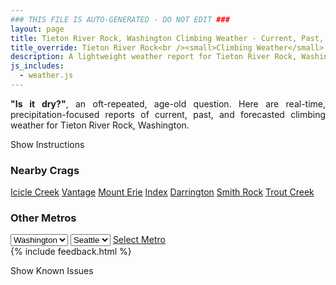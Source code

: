 ```yaml
---
### THIS FILE IS AUTO-GENERATED - DO NOT EDIT ###
layout: page
title: Tieton River Rock, Washington Climbing Weather - Current, Past, and Forecasted Report
title_override: Tieton River Rock<br /><small>Climbing Weather</small>
description: A lightweight weather report for Tieton River Rock, Washington. Optimized for slow internet connections.
js_includes:
  - weather.js
---
```


<section class="measure center lh-copy f5-ns f6 ph2 mv4" style="text-align: justify;">
<strong>"Is it dry?"</strong>, an oft-repeated, age-old question. Here are real-time,
precipitation-focused reports of current, past, and forecasted climbing weather for Tieton River Rock, Washington.
</section>

<p id="settings-toggle" class="mw5 b center tc hover-light-red black-70 pointer">Show Instructions</p>
<section id="settings" class="overflow-hidden" style="display:none;">
    <div class="mv2 ph2 center">
        <div class="fn f6 tc pv2">
            <p class="measure lh-copy center"><strong>Show/hide hourly forecasts</strong> by clicking the desired day.</p>
            <hr class="mw5 p0 mv2 o-60 b0 bt b--light-red light-red bg-light-red">
            <p class="measure lh-copy center"><strong>Current and Past conditions</strong> are measured by the nearest weather station. <strong>Forecast conditions</strong> are calculated and polled separately.</p>
            <hr class="mw5 p0 mv2 o-60 b0 bt b--light-red light-red bg-light-red">
            <p class="measure lh-copy center"><strong>Having issues?</strong> Try <a id="clear-cache" class="no-underline relative fancy-link light-red hover-light-red" href="#">clearing the local cache</a>.</p>
            <hr class="mw5 p0 mv2 o-60 b0 bt b--light-red light-red bg-light-red">
            <p class="measure lh-copy center">Weather data sourced from <a class="no-underline fancy-link relative light-red" target="_blank" href="https://www.weather.gov/documentation/services-web-api">weather.gov</a>.</p>
        </div>
    </div>
</section>
<section id="weather" data-crag="tieton-river-rock-washington" class="mv4-ns mv3 ph2 center"></section>
<section id="nearby" class="tc lh-copy">
  <h3>Nearby Crags</h3>
<a class="nowrap no-underline fancy-link relative light-red mh3" href="/crags/icicle-creek-washington-weather.html">Icicle Creek</a>
<a class="nowrap no-underline fancy-link relative light-red mh3" href="/crags/vantage-washington-weather.html">Vantage</a>
<a class="nowrap no-underline fancy-link relative light-red mh3" href="/crags/mount-erie-washington-weather.html">Mount Erie</a>
<a class="nowrap no-underline fancy-link relative light-red mh3" href="/crags/index-washington-weather.html">Index</a>
<a class="nowrap no-underline fancy-link relative light-red mh3" href="/crags/darrington-washington-weather.html">Darrington</a>
<a class="nowrap no-underline fancy-link relative light-red mh3" href="/crags/smith-rock-oregon-weather.html">Smith Rock</a>
<a class="nowrap no-underline fancy-link relative light-red mh3" href="/crags/trout-creek-oregon-weather.html">Trout Creek</a>
</section>
<section id="nearby" class="tc lh-copy">
  <h3>Other Metros</h3>
  <select class="ma1 bg-near-white pa2" id="stateSel">
    <option value="Texas">Texas</option>
    <option value="Washington" selected>Washington</option>
    <option value="Colorado">Colorado</option>
    <option value="Tennessee">Tennessee</option>
    <option value="Utah">Utah</option>
    <option value="California">California</option>
  </select>
  <select class="ma1 bg-near-white pa2" id="citySel">
    <option value="Seattle" selected>Seattle</option>
  </select>
  <a id="selectMetro" class="f6 link dim ph3 pv2 ma1 dib white bg-light-red" href="/crags/seattle-washington-weather.html">Select Metro</a>
  <script>
    var states = [];
    states["Texas"] = "Austin"
    states["Washington"] = "Seattle"
    states["Colorado"] = "Denver"
    states["Tennessee"] = "Nashville"
    states["Utah"] = "Salt Lake City"
    states["California"] = "San Francisco|Los Angeles"
  </script>
</section>
{% include feedback.html %}
<p id="issues-toggle" class="mw5 b center tc hover-light-red black-70 pointer">Show Known Issues</p>
<section id="issues" class="overflow-hidden tc f6">
</section>

<script>
  var weekly_PDT_70_159 = {"updated":"2021-04-09T05:07:52+00:00","units":"us","forecastGenerator":"BaselineForecastGenerator","generatedAt":"2021-04-09T08:42:49+00:00","updateTime":"2021-04-09T05:07:52+00:00","validTimes":"2021-04-08T23:00:00+00:00/P7DT14H","elevation":{"value":1036.0152,"unitCode":"unit:m"},"periods":[{"number":1,"name":"Overnight","startTime":"2021-04-09T01:00:00-07:00","endTime":"2021-04-09T06:00:00-07:00","isDaytime":false,"temperature":24,"temperatureUnit":"F","temperatureTrend":null,"windSpeed":"9 mph","windDirection":"W","icon":"https://api.weather.gov/icons/land/night/few?size=medium","shortForecast":"Mostly Clear","detailedForecast":"Mostly clear, with a low around 24. West wind around 9 mph."},{"number":2,"name":"Friday","startTime":"2021-04-09T06:00:00-07:00","endTime":"2021-04-09T18:00:00-07:00","isDaytime":true,"temperature":49,"temperatureUnit":"F","temperatureTrend":"falling","windSpeed":"6 to 15 mph","windDirection":"W","icon":"https://api.weather.gov/icons/land/day/sct?size=medium","shortForecast":"Mostly Sunny","detailedForecast":"Mostly sunny. High near 49, with temperatures falling to around 46 in the afternoon. West wind 6 to 15 mph, with gusts as high as 28 mph."},{"number":3,"name":"Friday Night","startTime":"2021-04-09T18:00:00-07:00","endTime":"2021-04-10T06:00:00-07:00","isDaytime":false,"temperature":29,"temperatureUnit":"F","temperatureTrend":null,"windSpeed":"14 to 17 mph","windDirection":"W","icon":"https://api.weather.gov/icons/land/night/snow,30?size=medium","shortForecast":"Chance Light Snow","detailedForecast":"A chance of snow between 11pm and 5am. Partly cloudy, with a low around 29. West wind 14 to 17 mph, with gusts as high as 31 mph. Chance of precipitation is 30%. Little or no snow accumulation expected."},{"number":4,"name":"Saturday","startTime":"2021-04-10T06:00:00-07:00","endTime":"2021-04-10T18:00:00-07:00","isDaytime":true,"temperature":38,"temperatureUnit":"F","temperatureTrend":null,"windSpeed":"17 mph","windDirection":"W","icon":"https://api.weather.gov/icons/land/day/sct?size=medium","shortForecast":"Mostly Sunny","detailedForecast":"Mostly sunny, with a high near 38. West wind around 17 mph, with gusts as high as 31 mph."},{"number":5,"name":"Saturday Night","startTime":"2021-04-10T18:00:00-07:00","endTime":"2021-04-11T06:00:00-07:00","isDaytime":false,"temperature":25,"temperatureUnit":"F","temperatureTrend":null,"windSpeed":"10 to 16 mph","windDirection":"NW","icon":"https://api.weather.gov/icons/land/night/few?size=medium","shortForecast":"Mostly Clear","detailedForecast":"Mostly clear, with a low around 25. Northwest wind 10 to 16 mph, with gusts as high as 28 mph."},{"number":6,"name":"Sunday","startTime":"2021-04-11T06:00:00-07:00","endTime":"2021-04-11T18:00:00-07:00","isDaytime":true,"temperature":44,"temperatureUnit":"F","temperatureTrend":null,"windSpeed":"7 to 10 mph","windDirection":"N","icon":"https://api.weather.gov/icons/land/day/skc?size=medium","shortForecast":"Sunny","detailedForecast":"Sunny, with a high near 44."},{"number":7,"name":"Sunday Night","startTime":"2021-04-11T18:00:00-07:00","endTime":"2021-04-12T06:00:00-07:00","isDaytime":false,"temperature":28,"temperatureUnit":"F","temperatureTrend":null,"windSpeed":"8 mph","windDirection":"N","icon":"https://api.weather.gov/icons/land/night/skc?size=medium","shortForecast":"Clear","detailedForecast":"Clear, with a low around 28."},{"number":8,"name":"Monday","startTime":"2021-04-12T06:00:00-07:00","endTime":"2021-04-12T18:00:00-07:00","isDaytime":true,"temperature":49,"temperatureUnit":"F","temperatureTrend":null,"windSpeed":"6 to 12 mph","windDirection":"N","icon":"https://api.weather.gov/icons/land/day/skc?size=medium","shortForecast":"Sunny","detailedForecast":"Sunny, with a high near 49."},{"number":9,"name":"Monday Night","startTime":"2021-04-12T18:00:00-07:00","endTime":"2021-04-13T06:00:00-07:00","isDaytime":false,"temperature":32,"temperatureUnit":"F","temperatureTrend":null,"windSpeed":"8 to 12 mph","windDirection":"NE","icon":"https://api.weather.gov/icons/land/night/skc?size=medium","shortForecast":"Clear","detailedForecast":"Clear, with a low around 32."},{"number":10,"name":"Tuesday","startTime":"2021-04-13T06:00:00-07:00","endTime":"2021-04-13T18:00:00-07:00","isDaytime":true,"temperature":53,"temperatureUnit":"F","temperatureTrend":null,"windSpeed":"7 to 12 mph","windDirection":"NE","icon":"https://api.weather.gov/icons/land/day/skc?size=medium","shortForecast":"Sunny","detailedForecast":"Sunny, with a high near 53."},{"number":11,"name":"Tuesday Night","startTime":"2021-04-13T18:00:00-07:00","endTime":"2021-04-14T06:00:00-07:00","isDaytime":false,"temperature":34,"temperatureUnit":"F","temperatureTrend":null,"windSpeed":"7 to 12 mph","windDirection":"N","icon":"https://api.weather.gov/icons/land/night/skc?size=medium","shortForecast":"Clear","detailedForecast":"Clear, with a low around 34."},{"number":12,"name":"Wednesday","startTime":"2021-04-14T06:00:00-07:00","endTime":"2021-04-14T18:00:00-07:00","isDaytime":true,"temperature":56,"temperatureUnit":"F","temperatureTrend":null,"windSpeed":"7 to 13 mph","windDirection":"N","icon":"https://api.weather.gov/icons/land/day/few?size=medium","shortForecast":"Sunny","detailedForecast":"Sunny, with a high near 56."},{"number":13,"name":"Wednesday Night","startTime":"2021-04-14T18:00:00-07:00","endTime":"2021-04-15T06:00:00-07:00","isDaytime":false,"temperature":37,"temperatureUnit":"F","temperatureTrend":null,"windSpeed":"8 to 13 mph","windDirection":"N","icon":"https://api.weather.gov/icons/land/night/few?size=medium","shortForecast":"Mostly Clear","detailedForecast":"Mostly clear, with a low around 37."},{"number":14,"name":"Thursday","startTime":"2021-04-15T06:00:00-07:00","endTime":"2021-04-15T18:00:00-07:00","isDaytime":true,"temperature":56,"temperatureUnit":"F","temperatureTrend":null,"windSpeed":"7 to 13 mph","windDirection":"N","icon":"https://api.weather.gov/icons/land/day/few?size=medium","shortForecast":"Sunny","detailedForecast":"Sunny, with a high near 56."}]}
  var hourly_PDT_70_159 = {"@context":["https://geojson.org/geojson-ld/geojson-context.jsonld",{"@version":"1.1","wx":"https://api.weather.gov/ontology#","geo":"http://www.opengis.net/ont/geosparql#","unit":"http://codes.wmo.int/common/unit/","@vocab":"https://api.weather.gov/ontology#"}],"type":"Feature","geometry":{"type":"Polygon","coordinates":[[[-120.9671881,46.703641],[-120.961331,46.682921],[-120.9311391,46.686934],[-120.9369897,46.7076543],[-120.9671881,46.703641]]]},"properties":{"updated":"2021-04-09T05:07:52+00:00","units":"us","forecastGenerator":"HourlyForecastGenerator","generatedAt":"2021-04-09T08:42:51+00:00","updateTime":"2021-04-09T05:07:52+00:00","validTimes":"2021-04-08T23:00:00+00:00/P7DT14H","elevation":{"value":1036.0152,"unitCode":"unit:m"},"periods":[{"number":1,"name":"","startTime":"2021-04-09T01:00:00-07:00","endTime":"2021-04-09T02:00:00-07:00","isDaytime":false,"temperature":26,"temperatureUnit":"F","temperatureTrend":null,"windSpeed":"9 mph","windDirection":"W","icon":"https://api.weather.gov/icons/land/night/few?size=small","shortForecast":"Mostly Clear","detailedForecast":""},{"number":2,"name":"","startTime":"2021-04-09T02:00:00-07:00","endTime":"2021-04-09T03:00:00-07:00","isDaytime":false,"temperature":25,"temperatureUnit":"F","temperatureTrend":null,"windSpeed":"7 mph","windDirection":"W","icon":"https://api.weather.gov/icons/land/night/few?size=small","shortForecast":"Mostly Clear","detailedForecast":""},{"number":3,"name":"","startTime":"2021-04-09T03:00:00-07:00","endTime":"2021-04-09T04:00:00-07:00","isDaytime":false,"temperature":25,"temperatureUnit":"F","temperatureTrend":null,"windSpeed":"7 mph","windDirection":"W","icon":"https://api.weather.gov/icons/land/night/few?size=small","shortForecast":"Mostly Clear","detailedForecast":""},{"number":4,"name":"","startTime":"2021-04-09T04:00:00-07:00","endTime":"2021-04-09T05:00:00-07:00","isDaytime":false,"temperature":24,"temperatureUnit":"F","temperatureTrend":null,"windSpeed":"7 mph","windDirection":"W","icon":"https://api.weather.gov/icons/land/night/few?size=small","shortForecast":"Mostly Clear","detailedForecast":""},{"number":5,"name":"","startTime":"2021-04-09T05:00:00-07:00","endTime":"2021-04-09T06:00:00-07:00","isDaytime":false,"temperature":24,"temperatureUnit":"F","temperatureTrend":null,"windSpeed":"7 mph","windDirection":"W","icon":"https://api.weather.gov/icons/land/night/few?size=small","shortForecast":"Mostly Clear","detailedForecast":""},{"number":6,"name":"","startTime":"2021-04-09T06:00:00-07:00","endTime":"2021-04-09T07:00:00-07:00","isDaytime":true,"temperature":25,"temperatureUnit":"F","temperatureTrend":null,"windSpeed":"7 mph","windDirection":"W","icon":"https://api.weather.gov/icons/land/day/few?size=small","shortForecast":"Sunny","detailedForecast":""},{"number":7,"name":"","startTime":"2021-04-09T07:00:00-07:00","endTime":"2021-04-09T08:00:00-07:00","isDaytime":true,"temperature":26,"temperatureUnit":"F","temperatureTrend":null,"windSpeed":"7 mph","windDirection":"W","icon":"https://api.weather.gov/icons/land/day/few?size=small","shortForecast":"Sunny","detailedForecast":""},{"number":8,"name":"","startTime":"2021-04-09T08:00:00-07:00","endTime":"2021-04-09T09:00:00-07:00","isDaytime":true,"temperature":29,"temperatureUnit":"F","temperatureTrend":null,"windSpeed":"6 mph","windDirection":"SW","icon":"https://api.weather.gov/icons/land/day/few?size=small","shortForecast":"Sunny","detailedForecast":""},{"number":9,"name":"","startTime":"2021-04-09T09:00:00-07:00","endTime":"2021-04-09T10:00:00-07:00","isDaytime":true,"temperature":33,"temperatureUnit":"F","temperatureTrend":null,"windSpeed":"6 mph","windDirection":"SW","icon":"https://api.weather.gov/icons/land/day/few?size=small","shortForecast":"Sunny","detailedForecast":""},{"number":10,"name":"","startTime":"2021-04-09T10:00:00-07:00","endTime":"2021-04-09T11:00:00-07:00","isDaytime":true,"temperature":38,"temperatureUnit":"F","temperatureTrend":null,"windSpeed":"6 mph","windDirection":"SW","icon":"https://api.weather.gov/icons/land/day/few?size=small","shortForecast":"Sunny","detailedForecast":""},{"number":11,"name":"","startTime":"2021-04-09T11:00:00-07:00","endTime":"2021-04-09T12:00:00-07:00","isDaytime":true,"temperature":43,"temperatureUnit":"F","temperatureTrend":null,"windSpeed":"8 mph","windDirection":"W","icon":"https://api.weather.gov/icons/land/day/sct?size=small","shortForecast":"Mostly Sunny","detailedForecast":""},{"number":12,"name":"","startTime":"2021-04-09T12:00:00-07:00","endTime":"2021-04-09T13:00:00-07:00","isDaytime":true,"temperature":46,"temperatureUnit":"F","temperatureTrend":null,"windSpeed":"8 mph","windDirection":"W","icon":"https://api.weather.gov/icons/land/day/sct?size=small","shortForecast":"Mostly Sunny","detailedForecast":""},{"number":13,"name":"","startTime":"2021-04-09T13:00:00-07:00","endTime":"2021-04-09T14:00:00-07:00","isDaytime":true,"temperature":48,"temperatureUnit":"F","temperatureTrend":null,"windSpeed":"8 mph","windDirection":"W","icon":"https://api.weather.gov/icons/land/day/sct?size=small","shortForecast":"Mostly Sunny","detailedForecast":""},{"number":14,"name":"","startTime":"2021-04-09T14:00:00-07:00","endTime":"2021-04-09T15:00:00-07:00","isDaytime":true,"temperature":49,"temperatureUnit":"F","temperatureTrend":null,"windSpeed":"12 mph","windDirection":"W","icon":"https://api.weather.gov/icons/land/day/sct?size=small","shortForecast":"Mostly Sunny","detailedForecast":""},{"number":15,"name":"","startTime":"2021-04-09T15:00:00-07:00","endTime":"2021-04-09T16:00:00-07:00","isDaytime":true,"temperature":49,"temperatureUnit":"F","temperatureTrend":null,"windSpeed":"12 mph","windDirection":"W","icon":"https://api.weather.gov/icons/land/day/sct?size=small","shortForecast":"Mostly Sunny","detailedForecast":""},{"number":16,"name":"","startTime":"2021-04-09T16:00:00-07:00","endTime":"2021-04-09T17:00:00-07:00","isDaytime":true,"temperature":48,"temperatureUnit":"F","temperatureTrend":null,"windSpeed":"12 mph","windDirection":"W","icon":"https://api.weather.gov/icons/land/day/sct?size=small","shortForecast":"Mostly Sunny","detailedForecast":""},{"number":17,"name":"","startTime":"2021-04-09T17:00:00-07:00","endTime":"2021-04-09T18:00:00-07:00","isDaytime":true,"temperature":46,"temperatureUnit":"F","temperatureTrend":null,"windSpeed":"15 mph","windDirection":"W","icon":"https://api.weather.gov/icons/land/day/sct?size=small","shortForecast":"Mostly Sunny","detailedForecast":""},{"number":18,"name":"","startTime":"2021-04-09T18:00:00-07:00","endTime":"2021-04-09T19:00:00-07:00","isDaytime":false,"temperature":43,"temperatureUnit":"F","temperatureTrend":null,"windSpeed":"15 mph","windDirection":"W","icon":"https://api.weather.gov/icons/land/night/sct?size=small","shortForecast":"Partly Cloudy","detailedForecast":""},{"number":19,"name":"","startTime":"2021-04-09T19:00:00-07:00","endTime":"2021-04-09T20:00:00-07:00","isDaytime":false,"temperature":39,"temperatureUnit":"F","temperatureTrend":null,"windSpeed":"15 mph","windDirection":"W","icon":"https://api.weather.gov/icons/land/night/sct?size=small","shortForecast":"Partly Cloudy","detailedForecast":""},{"number":20,"name":"","startTime":"2021-04-09T20:00:00-07:00","endTime":"2021-04-09T21:00:00-07:00","isDaytime":false,"temperature":36,"temperatureUnit":"F","temperatureTrend":null,"windSpeed":"15 mph","windDirection":"W","icon":"https://api.weather.gov/icons/land/night/sct?size=small","shortForecast":"Partly Cloudy","detailedForecast":""},{"number":21,"name":"","startTime":"2021-04-09T21:00:00-07:00","endTime":"2021-04-09T22:00:00-07:00","isDaytime":false,"temperature":35,"temperatureUnit":"F","temperatureTrend":null,"windSpeed":"15 mph","windDirection":"W","icon":"https://api.weather.gov/icons/land/night/sct?size=small","shortForecast":"Partly Cloudy","detailedForecast":""},{"number":22,"name":"","startTime":"2021-04-09T22:00:00-07:00","endTime":"2021-04-09T23:00:00-07:00","isDaytime":false,"temperature":34,"temperatureUnit":"F","temperatureTrend":null,"windSpeed":"15 mph","windDirection":"W","icon":"https://api.weather.gov/icons/land/night/sct?size=small","shortForecast":"Partly Cloudy","detailedForecast":""},{"number":23,"name":"","startTime":"2021-04-09T23:00:00-07:00","endTime":"2021-04-10T00:00:00-07:00","isDaytime":false,"temperature":34,"temperatureUnit":"F","temperatureTrend":null,"windSpeed":"14 mph","windDirection":"W","icon":"https://api.weather.gov/icons/land/night/snow?size=small","shortForecast":"Chance Light Snow","detailedForecast":""},{"number":24,"name":"","startTime":"2021-04-10T00:00:00-07:00","endTime":"2021-04-10T01:00:00-07:00","isDaytime":false,"temperature":34,"temperatureUnit":"F","temperatureTrend":null,"windSpeed":"14 mph","windDirection":"W","icon":"https://api.weather.gov/icons/land/night/snow?size=small","shortForecast":"Chance Light Snow","detailedForecast":""},{"number":25,"name":"","startTime":"2021-04-10T01:00:00-07:00","endTime":"2021-04-10T02:00:00-07:00","isDaytime":false,"temperature":34,"temperatureUnit":"F","temperatureTrend":null,"windSpeed":"14 mph","windDirection":"W","icon":"https://api.weather.gov/icons/land/night/snow?size=small","shortForecast":"Chance Light Snow","detailedForecast":""},{"number":26,"name":"","startTime":"2021-04-10T02:00:00-07:00","endTime":"2021-04-10T03:00:00-07:00","isDaytime":false,"temperature":33,"temperatureUnit":"F","temperatureTrend":null,"windSpeed":"15 mph","windDirection":"W","icon":"https://api.weather.gov/icons/land/night/snow?size=small","shortForecast":"Chance Light Snow","detailedForecast":""},{"number":27,"name":"","startTime":"2021-04-10T03:00:00-07:00","endTime":"2021-04-10T04:00:00-07:00","isDaytime":false,"temperature":32,"temperatureUnit":"F","temperatureTrend":null,"windSpeed":"15 mph","windDirection":"W","icon":"https://api.weather.gov/icons/land/night/snow?size=small","shortForecast":"Chance Light Snow","detailedForecast":""},{"number":28,"name":"","startTime":"2021-04-10T04:00:00-07:00","endTime":"2021-04-10T05:00:00-07:00","isDaytime":false,"temperature":31,"temperatureUnit":"F","temperatureTrend":null,"windSpeed":"15 mph","windDirection":"W","icon":"https://api.weather.gov/icons/land/night/snow?size=small","shortForecast":"Chance Light Snow","detailedForecast":""},{"number":29,"name":"","startTime":"2021-04-10T05:00:00-07:00","endTime":"2021-04-10T06:00:00-07:00","isDaytime":false,"temperature":30,"temperatureUnit":"F","temperatureTrend":null,"windSpeed":"17 mph","windDirection":"W","icon":"https://api.weather.gov/icons/land/night/sct?size=small","shortForecast":"Partly Cloudy","detailedForecast":""},{"number":30,"name":"","startTime":"2021-04-10T06:00:00-07:00","endTime":"2021-04-10T07:00:00-07:00","isDaytime":true,"temperature":29,"temperatureUnit":"F","temperatureTrend":null,"windSpeed":"17 mph","windDirection":"W","icon":"https://api.weather.gov/icons/land/day/sct?size=small","shortForecast":"Mostly Sunny","detailedForecast":""},{"number":31,"name":"","startTime":"2021-04-10T07:00:00-07:00","endTime":"2021-04-10T08:00:00-07:00","isDaytime":true,"temperature":29,"temperatureUnit":"F","temperatureTrend":null,"windSpeed":"17 mph","windDirection":"W","icon":"https://api.weather.gov/icons/land/day/sct?size=small","shortForecast":"Mostly Sunny","detailedForecast":""},{"number":32,"name":"","startTime":"2021-04-10T08:00:00-07:00","endTime":"2021-04-10T09:00:00-07:00","isDaytime":true,"temperature":30,"temperatureUnit":"F","temperatureTrend":null,"windSpeed":"16 mph","windDirection":"W","icon":"https://api.weather.gov/icons/land/day/sct?size=small","shortForecast":"Mostly Sunny","detailedForecast":""},{"number":33,"name":"","startTime":"2021-04-10T09:00:00-07:00","endTime":"2021-04-10T10:00:00-07:00","isDaytime":true,"temperature":31,"temperatureUnit":"F","temperatureTrend":null,"windSpeed":"16 mph","windDirection":"W","icon":"https://api.weather.gov/icons/land/day/sct?size=small","shortForecast":"Mostly Sunny","detailedForecast":""},{"number":34,"name":"","startTime":"2021-04-10T10:00:00-07:00","endTime":"2021-04-10T11:00:00-07:00","isDaytime":true,"temperature":34,"temperatureUnit":"F","temperatureTrend":null,"windSpeed":"16 mph","windDirection":"W","icon":"https://api.weather.gov/icons/land/day/sct?size=small","shortForecast":"Mostly Sunny","detailedForecast":""},{"number":35,"name":"","startTime":"2021-04-10T11:00:00-07:00","endTime":"2021-04-10T12:00:00-07:00","isDaytime":true,"temperature":36,"temperatureUnit":"F","temperatureTrend":null,"windSpeed":"17 mph","windDirection":"W","icon":"https://api.weather.gov/icons/land/day/sct?size=small","shortForecast":"Mostly Sunny","detailedForecast":""},{"number":36,"name":"","startTime":"2021-04-10T12:00:00-07:00","endTime":"2021-04-10T13:00:00-07:00","isDaytime":true,"temperature":37,"temperatureUnit":"F","temperatureTrend":null,"windSpeed":"17 mph","windDirection":"W","icon":"https://api.weather.gov/icons/land/day/sct?size=small","shortForecast":"Mostly Sunny","detailedForecast":""},{"number":37,"name":"","startTime":"2021-04-10T13:00:00-07:00","endTime":"2021-04-10T14:00:00-07:00","isDaytime":true,"temperature":37,"temperatureUnit":"F","temperatureTrend":null,"windSpeed":"17 mph","windDirection":"W","icon":"https://api.weather.gov/icons/land/day/sct?size=small","shortForecast":"Mostly Sunny","detailedForecast":""},{"number":38,"name":"","startTime":"2021-04-10T14:00:00-07:00","endTime":"2021-04-10T15:00:00-07:00","isDaytime":true,"temperature":38,"temperatureUnit":"F","temperatureTrend":null,"windSpeed":"17 mph","windDirection":"W","icon":"https://api.weather.gov/icons/land/day/sct?size=small","shortForecast":"Mostly Sunny","detailedForecast":""},{"number":39,"name":"","startTime":"2021-04-10T15:00:00-07:00","endTime":"2021-04-10T16:00:00-07:00","isDaytime":true,"temperature":38,"temperatureUnit":"F","temperatureTrend":null,"windSpeed":"17 mph","windDirection":"W","icon":"https://api.weather.gov/icons/land/day/sct?size=small","shortForecast":"Mostly Sunny","detailedForecast":""},{"number":40,"name":"","startTime":"2021-04-10T16:00:00-07:00","endTime":"2021-04-10T17:00:00-07:00","isDaytime":true,"temperature":38,"temperatureUnit":"F","temperatureTrend":null,"windSpeed":"17 mph","windDirection":"W","icon":"https://api.weather.gov/icons/land/day/sct?size=small","shortForecast":"Mostly Sunny","detailedForecast":""},{"number":41,"name":"","startTime":"2021-04-10T17:00:00-07:00","endTime":"2021-04-10T18:00:00-07:00","isDaytime":true,"temperature":37,"temperatureUnit":"F","temperatureTrend":null,"windSpeed":"16 mph","windDirection":"NW","icon":"https://api.weather.gov/icons/land/day/sct?size=small","shortForecast":"Mostly Sunny","detailedForecast":""},{"number":42,"name":"","startTime":"2021-04-10T18:00:00-07:00","endTime":"2021-04-10T19:00:00-07:00","isDaytime":false,"temperature":35,"temperatureUnit":"F","temperatureTrend":null,"windSpeed":"16 mph","windDirection":"NW","icon":"https://api.weather.gov/icons/land/night/sct?size=small","shortForecast":"Partly Cloudy","detailedForecast":""},{"number":43,"name":"","startTime":"2021-04-10T19:00:00-07:00","endTime":"2021-04-10T20:00:00-07:00","isDaytime":false,"temperature":32,"temperatureUnit":"F","temperatureTrend":null,"windSpeed":"16 mph","windDirection":"NW","icon":"https://api.weather.gov/icons/land/night/sct?size=small","shortForecast":"Partly Cloudy","detailedForecast":""},{"number":44,"name":"","startTime":"2021-04-10T20:00:00-07:00","endTime":"2021-04-10T21:00:00-07:00","isDaytime":false,"temperature":30,"temperatureUnit":"F","temperatureTrend":null,"windSpeed":"13 mph","windDirection":"NW","icon":"https://api.weather.gov/icons/land/night/sct?size=small","shortForecast":"Partly Cloudy","detailedForecast":""},{"number":45,"name":"","startTime":"2021-04-10T21:00:00-07:00","endTime":"2021-04-10T22:00:00-07:00","isDaytime":false,"temperature":29,"temperatureUnit":"F","temperatureTrend":null,"windSpeed":"13 mph","windDirection":"NW","icon":"https://api.weather.gov/icons/land/night/sct?size=small","shortForecast":"Partly Cloudy","detailedForecast":""},{"number":46,"name":"","startTime":"2021-04-10T22:00:00-07:00","endTime":"2021-04-10T23:00:00-07:00","isDaytime":false,"temperature":29,"temperatureUnit":"F","temperatureTrend":null,"windSpeed":"13 mph","windDirection":"NW","icon":"https://api.weather.gov/icons/land/night/sct?size=small","shortForecast":"Partly Cloudy","detailedForecast":""},{"number":47,"name":"","startTime":"2021-04-10T23:00:00-07:00","endTime":"2021-04-11T00:00:00-07:00","isDaytime":false,"temperature":28,"temperatureUnit":"F","temperatureTrend":null,"windSpeed":"12 mph","windDirection":"W","icon":"https://api.weather.gov/icons/land/night/few?size=small","shortForecast":"Mostly Clear","detailedForecast":""},{"number":48,"name":"","startTime":"2021-04-11T00:00:00-07:00","endTime":"2021-04-11T01:00:00-07:00","isDaytime":false,"temperature":28,"temperatureUnit":"F","temperatureTrend":null,"windSpeed":"12 mph","windDirection":"W","icon":"https://api.weather.gov/icons/land/night/few?size=small","shortForecast":"Mostly Clear","detailedForecast":""},{"number":49,"name":"","startTime":"2021-04-11T01:00:00-07:00","endTime":"2021-04-11T02:00:00-07:00","isDaytime":false,"temperature":27,"temperatureUnit":"F","temperatureTrend":null,"windSpeed":"12 mph","windDirection":"W","icon":"https://api.weather.gov/icons/land/night/few?size=small","shortForecast":"Mostly Clear","detailedForecast":""},{"number":50,"name":"","startTime":"2021-04-11T02:00:00-07:00","endTime":"2021-04-11T03:00:00-07:00","isDaytime":false,"temperature":26,"temperatureUnit":"F","temperatureTrend":null,"windSpeed":"10 mph","windDirection":"W","icon":"https://api.weather.gov/icons/land/night/few?size=small","shortForecast":"Mostly Clear","detailedForecast":""},{"number":51,"name":"","startTime":"2021-04-11T03:00:00-07:00","endTime":"2021-04-11T04:00:00-07:00","isDaytime":false,"temperature":25,"temperatureUnit":"F","temperatureTrend":null,"windSpeed":"10 mph","windDirection":"W","icon":"https://api.weather.gov/icons/land/night/few?size=small","shortForecast":"Mostly Clear","detailedForecast":""},{"number":52,"name":"","startTime":"2021-04-11T04:00:00-07:00","endTime":"2021-04-11T05:00:00-07:00","isDaytime":false,"temperature":25,"temperatureUnit":"F","temperatureTrend":null,"windSpeed":"10 mph","windDirection":"W","icon":"https://api.weather.gov/icons/land/night/few?size=small","shortForecast":"Mostly Clear","detailedForecast":""},{"number":53,"name":"","startTime":"2021-04-11T05:00:00-07:00","endTime":"2021-04-11T06:00:00-07:00","isDaytime":false,"temperature":25,"temperatureUnit":"F","temperatureTrend":null,"windSpeed":"10 mph","windDirection":"W","icon":"https://api.weather.gov/icons/land/night/skc?size=small","shortForecast":"Clear","detailedForecast":""},{"number":54,"name":"","startTime":"2021-04-11T06:00:00-07:00","endTime":"2021-04-11T07:00:00-07:00","isDaytime":true,"temperature":26,"temperatureUnit":"F","temperatureTrend":null,"windSpeed":"10 mph","windDirection":"W","icon":"https://api.weather.gov/icons/land/day/skc?size=small","shortForecast":"Sunny","detailedForecast":""},{"number":55,"name":"","startTime":"2021-04-11T07:00:00-07:00","endTime":"2021-04-11T08:00:00-07:00","isDaytime":true,"temperature":28,"temperatureUnit":"F","temperatureTrend":null,"windSpeed":"10 mph","windDirection":"W","icon":"https://api.weather.gov/icons/land/day/skc?size=small","shortForecast":"Sunny","detailedForecast":""},{"number":56,"name":"","startTime":"2021-04-11T08:00:00-07:00","endTime":"2021-04-11T09:00:00-07:00","isDaytime":true,"temperature":30,"temperatureUnit":"F","temperatureTrend":null,"windSpeed":"7 mph","windDirection":"NW","icon":"https://api.weather.gov/icons/land/day/skc?size=small","shortForecast":"Sunny","detailedForecast":""},{"number":57,"name":"","startTime":"2021-04-11T09:00:00-07:00","endTime":"2021-04-11T10:00:00-07:00","isDaytime":true,"temperature":33,"temperatureUnit":"F","temperatureTrend":null,"windSpeed":"7 mph","windDirection":"NW","icon":"https://api.weather.gov/icons/land/day/skc?size=small","shortForecast":"Sunny","detailedForecast":""},{"number":58,"name":"","startTime":"2021-04-11T10:00:00-07:00","endTime":"2021-04-11T11:00:00-07:00","isDaytime":true,"temperature":36,"temperatureUnit":"F","temperatureTrend":null,"windSpeed":"7 mph","windDirection":"NW","icon":"https://api.weather.gov/icons/land/day/skc?size=small","shortForecast":"Sunny","detailedForecast":""},{"number":59,"name":"","startTime":"2021-04-11T11:00:00-07:00","endTime":"2021-04-11T12:00:00-07:00","isDaytime":true,"temperature":38,"temperatureUnit":"F","temperatureTrend":null,"windSpeed":"8 mph","windDirection":"E","icon":"https://api.weather.gov/icons/land/day/skc?size=small","shortForecast":"Sunny","detailedForecast":""},{"number":60,"name":"","startTime":"2021-04-11T12:00:00-07:00","endTime":"2021-04-11T13:00:00-07:00","isDaytime":true,"temperature":39,"temperatureUnit":"F","temperatureTrend":null,"windSpeed":"8 mph","windDirection":"E","icon":"https://api.weather.gov/icons/land/day/skc?size=small","shortForecast":"Sunny","detailedForecast":""},{"number":61,"name":"","startTime":"2021-04-11T13:00:00-07:00","endTime":"2021-04-11T14:00:00-07:00","isDaytime":true,"temperature":41,"temperatureUnit":"F","temperatureTrend":null,"windSpeed":"8 mph","windDirection":"E","icon":"https://api.weather.gov/icons/land/day/skc?size=small","shortForecast":"Sunny","detailedForecast":""},{"number":62,"name":"","startTime":"2021-04-11T14:00:00-07:00","endTime":"2021-04-11T15:00:00-07:00","isDaytime":true,"temperature":42,"temperatureUnit":"F","temperatureTrend":null,"windSpeed":"8 mph","windDirection":"E","icon":"https://api.weather.gov/icons/land/day/skc?size=small","shortForecast":"Sunny","detailedForecast":""},{"number":63,"name":"","startTime":"2021-04-11T15:00:00-07:00","endTime":"2021-04-11T16:00:00-07:00","isDaytime":true,"temperature":43,"temperatureUnit":"F","temperatureTrend":null,"windSpeed":"8 mph","windDirection":"E","icon":"https://api.weather.gov/icons/land/day/skc?size=small","shortForecast":"Sunny","detailedForecast":""},{"number":64,"name":"","startTime":"2021-04-11T16:00:00-07:00","endTime":"2021-04-11T17:00:00-07:00","isDaytime":true,"temperature":44,"temperatureUnit":"F","temperatureTrend":null,"windSpeed":"8 mph","windDirection":"E","icon":"https://api.weather.gov/icons/land/day/skc?size=small","shortForecast":"Sunny","detailedForecast":""},{"number":65,"name":"","startTime":"2021-04-11T17:00:00-07:00","endTime":"2021-04-11T18:00:00-07:00","isDaytime":true,"temperature":44,"temperatureUnit":"F","temperatureTrend":null,"windSpeed":"8 mph","windDirection":"E","icon":"https://api.weather.gov/icons/land/day/skc?size=small","shortForecast":"Sunny","detailedForecast":""},{"number":66,"name":"","startTime":"2021-04-11T18:00:00-07:00","endTime":"2021-04-11T19:00:00-07:00","isDaytime":false,"temperature":42,"temperatureUnit":"F","temperatureTrend":null,"windSpeed":"8 mph","windDirection":"E","icon":"https://api.weather.gov/icons/land/night/skc?size=small","shortForecast":"Clear","detailedForecast":""},{"number":67,"name":"","startTime":"2021-04-11T19:00:00-07:00","endTime":"2021-04-11T20:00:00-07:00","isDaytime":false,"temperature":39,"temperatureUnit":"F","temperatureTrend":null,"windSpeed":"8 mph","windDirection":"E","icon":"https://api.weather.gov/icons/land/night/skc?size=small","shortForecast":"Clear","detailedForecast":""},{"number":68,"name":"","startTime":"2021-04-11T20:00:00-07:00","endTime":"2021-04-11T21:00:00-07:00","isDaytime":false,"temperature":36,"temperatureUnit":"F","temperatureTrend":null,"windSpeed":"7 mph","windDirection":"N","icon":"https://api.weather.gov/icons/land/night/skc?size=small","shortForecast":"Clear","detailedForecast":""},{"number":69,"name":"","startTime":"2021-04-11T21:00:00-07:00","endTime":"2021-04-11T22:00:00-07:00","isDaytime":false,"temperature":34,"temperatureUnit":"F","temperatureTrend":null,"windSpeed":"7 mph","windDirection":"N","icon":"https://api.weather.gov/icons/land/night/skc?size=small","shortForecast":"Clear","detailedForecast":""},{"number":70,"name":"","startTime":"2021-04-11T22:00:00-07:00","endTime":"2021-04-11T23:00:00-07:00","isDaytime":false,"temperature":33,"temperatureUnit":"F","temperatureTrend":null,"windSpeed":"7 mph","windDirection":"N","icon":"https://api.weather.gov/icons/land/night/skc?size=small","shortForecast":"Clear","detailedForecast":""},{"number":71,"name":"","startTime":"2021-04-11T23:00:00-07:00","endTime":"2021-04-12T00:00:00-07:00","isDaytime":false,"temperature":32,"temperatureUnit":"F","temperatureTrend":null,"windSpeed":"8 mph","windDirection":"NW","icon":"https://api.weather.gov/icons/land/night/skc?size=small","shortForecast":"Clear","detailedForecast":""},{"number":72,"name":"","startTime":"2021-04-12T00:00:00-07:00","endTime":"2021-04-12T01:00:00-07:00","isDaytime":false,"temperature":31,"temperatureUnit":"F","temperatureTrend":null,"windSpeed":"8 mph","windDirection":"NW","icon":"https://api.weather.gov/icons/land/night/skc?size=small","shortForecast":"Clear","detailedForecast":""},{"number":73,"name":"","startTime":"2021-04-12T01:00:00-07:00","endTime":"2021-04-12T02:00:00-07:00","isDaytime":false,"temperature":30,"temperatureUnit":"F","temperatureTrend":null,"windSpeed":"8 mph","windDirection":"NW","icon":"https://api.weather.gov/icons/land/night/skc?size=small","shortForecast":"Clear","detailedForecast":""},{"number":74,"name":"","startTime":"2021-04-12T02:00:00-07:00","endTime":"2021-04-12T03:00:00-07:00","isDaytime":false,"temperature":29,"temperatureUnit":"F","temperatureTrend":null,"windSpeed":"7 mph","windDirection":"NW","icon":"https://api.weather.gov/icons/land/night/skc?size=small","shortForecast":"Clear","detailedForecast":""},{"number":75,"name":"","startTime":"2021-04-12T03:00:00-07:00","endTime":"2021-04-12T04:00:00-07:00","isDaytime":false,"temperature":28,"temperatureUnit":"F","temperatureTrend":null,"windSpeed":"7 mph","windDirection":"NW","icon":"https://api.weather.gov/icons/land/night/skc?size=small","shortForecast":"Clear","detailedForecast":""},{"number":76,"name":"","startTime":"2021-04-12T04:00:00-07:00","endTime":"2021-04-12T05:00:00-07:00","isDaytime":false,"temperature":28,"temperatureUnit":"F","temperatureTrend":null,"windSpeed":"7 mph","windDirection":"NW","icon":"https://api.weather.gov/icons/land/night/skc?size=small","shortForecast":"Clear","detailedForecast":""},{"number":77,"name":"","startTime":"2021-04-12T05:00:00-07:00","endTime":"2021-04-12T06:00:00-07:00","isDaytime":false,"temperature":29,"temperatureUnit":"F","temperatureTrend":null,"windSpeed":"7 mph","windDirection":"NW","icon":"https://api.weather.gov/icons/land/night/skc?size=small","shortForecast":"Clear","detailedForecast":""},{"number":78,"name":"","startTime":"2021-04-12T06:00:00-07:00","endTime":"2021-04-12T07:00:00-07:00","isDaytime":true,"temperature":31,"temperatureUnit":"F","temperatureTrend":null,"windSpeed":"7 mph","windDirection":"NW","icon":"https://api.weather.gov/icons/land/day/skc?size=small","shortForecast":"Sunny","detailedForecast":""},{"number":79,"name":"","startTime":"2021-04-12T07:00:00-07:00","endTime":"2021-04-12T08:00:00-07:00","isDaytime":true,"temperature":33,"temperatureUnit":"F","temperatureTrend":null,"windSpeed":"7 mph","windDirection":"NW","icon":"https://api.weather.gov/icons/land/day/skc?size=small","shortForecast":"Sunny","detailedForecast":""},{"number":80,"name":"","startTime":"2021-04-12T08:00:00-07:00","endTime":"2021-04-12T09:00:00-07:00","isDaytime":true,"temperature":36,"temperatureUnit":"F","temperatureTrend":null,"windSpeed":"6 mph","windDirection":"N","icon":"https://api.weather.gov/icons/land/day/skc?size=small","shortForecast":"Sunny","detailedForecast":""},{"number":81,"name":"","startTime":"2021-04-12T09:00:00-07:00","endTime":"2021-04-12T10:00:00-07:00","isDaytime":true,"temperature":39,"temperatureUnit":"F","temperatureTrend":null,"windSpeed":"6 mph","windDirection":"N","icon":"https://api.weather.gov/icons/land/day/skc?size=small","shortForecast":"Sunny","detailedForecast":""},{"number":82,"name":"","startTime":"2021-04-12T10:00:00-07:00","endTime":"2021-04-12T11:00:00-07:00","isDaytime":true,"temperature":42,"temperatureUnit":"F","temperatureTrend":null,"windSpeed":"6 mph","windDirection":"N","icon":"https://api.weather.gov/icons/land/day/skc?size=small","shortForecast":"Sunny","detailedForecast":""},{"number":83,"name":"","startTime":"2021-04-12T11:00:00-07:00","endTime":"2021-04-12T12:00:00-07:00","isDaytime":true,"temperature":45,"temperatureUnit":"F","temperatureTrend":null,"windSpeed":"10 mph","windDirection":"E","icon":"https://api.weather.gov/icons/land/day/skc?size=small","shortForecast":"Sunny","detailedForecast":""},{"number":84,"name":"","startTime":"2021-04-12T12:00:00-07:00","endTime":"2021-04-12T13:00:00-07:00","isDaytime":true,"temperature":47,"temperatureUnit":"F","temperatureTrend":null,"windSpeed":"10 mph","windDirection":"E","icon":"https://api.weather.gov/icons/land/day/skc?size=small","shortForecast":"Sunny","detailedForecast":""},{"number":85,"name":"","startTime":"2021-04-12T13:00:00-07:00","endTime":"2021-04-12T14:00:00-07:00","isDaytime":true,"temperature":48,"temperatureUnit":"F","temperatureTrend":null,"windSpeed":"10 mph","windDirection":"E","icon":"https://api.weather.gov/icons/land/day/skc?size=small","shortForecast":"Sunny","detailedForecast":""},{"number":86,"name":"","startTime":"2021-04-12T14:00:00-07:00","endTime":"2021-04-12T15:00:00-07:00","isDaytime":true,"temperature":49,"temperatureUnit":"F","temperatureTrend":null,"windSpeed":"12 mph","windDirection":"E","icon":"https://api.weather.gov/icons/land/day/few?size=small","shortForecast":"Sunny","detailedForecast":""},{"number":87,"name":"","startTime":"2021-04-12T15:00:00-07:00","endTime":"2021-04-12T16:00:00-07:00","isDaytime":true,"temperature":49,"temperatureUnit":"F","temperatureTrend":null,"windSpeed":"12 mph","windDirection":"E","icon":"https://api.weather.gov/icons/land/day/few?size=small","shortForecast":"Sunny","detailedForecast":""},{"number":88,"name":"","startTime":"2021-04-12T16:00:00-07:00","endTime":"2021-04-12T17:00:00-07:00","isDaytime":true,"temperature":49,"temperatureUnit":"F","temperatureTrend":null,"windSpeed":"12 mph","windDirection":"E","icon":"https://api.weather.gov/icons/land/day/few?size=small","shortForecast":"Sunny","detailedForecast":""},{"number":89,"name":"","startTime":"2021-04-12T17:00:00-07:00","endTime":"2021-04-12T18:00:00-07:00","isDaytime":true,"temperature":48,"temperatureUnit":"F","temperatureTrend":null,"windSpeed":"12 mph","windDirection":"NE","icon":"https://api.weather.gov/icons/land/day/few?size=small","shortForecast":"Sunny","detailedForecast":""},{"number":90,"name":"","startTime":"2021-04-12T18:00:00-07:00","endTime":"2021-04-12T19:00:00-07:00","isDaytime":false,"temperature":47,"temperatureUnit":"F","temperatureTrend":null,"windSpeed":"12 mph","windDirection":"NE","icon":"https://api.weather.gov/icons/land/night/few?size=small","shortForecast":"Mostly Clear","detailedForecast":""},{"number":91,"name":"","startTime":"2021-04-12T19:00:00-07:00","endTime":"2021-04-12T20:00:00-07:00","isDaytime":false,"temperature":46,"temperatureUnit":"F","temperatureTrend":null,"windSpeed":"12 mph","windDirection":"NE","icon":"https://api.weather.gov/icons/land/night/few?size=small","shortForecast":"Mostly Clear","detailedForecast":""},{"number":92,"name":"","startTime":"2021-04-12T20:00:00-07:00","endTime":"2021-04-12T21:00:00-07:00","isDaytime":false,"temperature":45,"temperatureUnit":"F","temperatureTrend":null,"windSpeed":"9 mph","windDirection":"NE","icon":"https://api.weather.gov/icons/land/night/skc?size=small","shortForecast":"Clear","detailedForecast":""},{"number":93,"name":"","startTime":"2021-04-12T21:00:00-07:00","endTime":"2021-04-12T22:00:00-07:00","isDaytime":false,"temperature":43,"temperatureUnit":"F","temperatureTrend":null,"windSpeed":"9 mph","windDirection":"NE","icon":"https://api.weather.gov/icons/land/night/skc?size=small","shortForecast":"Clear","detailedForecast":""},{"number":94,"name":"","startTime":"2021-04-12T22:00:00-07:00","endTime":"2021-04-12T23:00:00-07:00","isDaytime":false,"temperature":41,"temperatureUnit":"F","temperatureTrend":null,"windSpeed":"9 mph","windDirection":"NE","icon":"https://api.weather.gov/icons/land/night/skc?size=small","shortForecast":"Clear","detailedForecast":""},{"number":95,"name":"","startTime":"2021-04-12T23:00:00-07:00","endTime":"2021-04-13T00:00:00-07:00","isDaytime":false,"temperature":40,"temperatureUnit":"F","temperatureTrend":null,"windSpeed":"9 mph","windDirection":"N","icon":"https://api.weather.gov/icons/land/night/skc?size=small","shortForecast":"Clear","detailedForecast":""},{"number":96,"name":"","startTime":"2021-04-13T00:00:00-07:00","endTime":"2021-04-13T01:00:00-07:00","isDaytime":false,"temperature":38,"temperatureUnit":"F","temperatureTrend":null,"windSpeed":"9 mph","windDirection":"N","icon":"https://api.weather.gov/icons/land/night/skc?size=small","shortForecast":"Clear","detailedForecast":""},{"number":97,"name":"","startTime":"2021-04-13T01:00:00-07:00","endTime":"2021-04-13T02:00:00-07:00","isDaytime":false,"temperature":36,"temperatureUnit":"F","temperatureTrend":null,"windSpeed":"9 mph","windDirection":"N","icon":"https://api.weather.gov/icons/land/night/skc?size=small","shortForecast":"Clear","detailedForecast":""},{"number":98,"name":"","startTime":"2021-04-13T02:00:00-07:00","endTime":"2021-04-13T03:00:00-07:00","isDaytime":false,"temperature":34,"temperatureUnit":"F","temperatureTrend":null,"windSpeed":"8 mph","windDirection":"N","icon":"https://api.weather.gov/icons/land/night/skc?size=small","shortForecast":"Clear","detailedForecast":""},{"number":99,"name":"","startTime":"2021-04-13T03:00:00-07:00","endTime":"2021-04-13T04:00:00-07:00","isDaytime":false,"temperature":33,"temperatureUnit":"F","temperatureTrend":null,"windSpeed":"8 mph","windDirection":"N","icon":"https://api.weather.gov/icons/land/night/skc?size=small","shortForecast":"Clear","detailedForecast":""},{"number":100,"name":"","startTime":"2021-04-13T04:00:00-07:00","endTime":"2021-04-13T05:00:00-07:00","isDaytime":false,"temperature":32,"temperatureUnit":"F","temperatureTrend":null,"windSpeed":"8 mph","windDirection":"N","icon":"https://api.weather.gov/icons/land/night/skc?size=small","shortForecast":"Clear","detailedForecast":""},{"number":101,"name":"","startTime":"2021-04-13T05:00:00-07:00","endTime":"2021-04-13T06:00:00-07:00","isDaytime":false,"temperature":32,"temperatureUnit":"F","temperatureTrend":null,"windSpeed":"8 mph","windDirection":"N","icon":"https://api.weather.gov/icons/land/night/skc?size=small","shortForecast":"Clear","detailedForecast":""},{"number":102,"name":"","startTime":"2021-04-13T06:00:00-07:00","endTime":"2021-04-13T07:00:00-07:00","isDaytime":true,"temperature":33,"temperatureUnit":"F","temperatureTrend":null,"windSpeed":"8 mph","windDirection":"N","icon":"https://api.weather.gov/icons/land/day/skc?size=small","shortForecast":"Sunny","detailedForecast":""},{"number":103,"name":"","startTime":"2021-04-13T07:00:00-07:00","endTime":"2021-04-13T08:00:00-07:00","isDaytime":true,"temperature":34,"temperatureUnit":"F","temperatureTrend":null,"windSpeed":"8 mph","windDirection":"N","icon":"https://api.weather.gov/icons/land/day/skc?size=small","shortForecast":"Sunny","detailedForecast":""},{"number":104,"name":"","startTime":"2021-04-13T08:00:00-07:00","endTime":"2021-04-13T09:00:00-07:00","isDaytime":true,"temperature":37,"temperatureUnit":"F","temperatureTrend":null,"windSpeed":"7 mph","windDirection":"N","icon":"https://api.weather.gov/icons/land/day/skc?size=small","shortForecast":"Sunny","detailedForecast":""},{"number":105,"name":"","startTime":"2021-04-13T09:00:00-07:00","endTime":"2021-04-13T10:00:00-07:00","isDaytime":true,"temperature":39,"temperatureUnit":"F","temperatureTrend":null,"windSpeed":"7 mph","windDirection":"N","icon":"https://api.weather.gov/icons/land/day/skc?size=small","shortForecast":"Sunny","detailedForecast":""},{"number":106,"name":"","startTime":"2021-04-13T10:00:00-07:00","endTime":"2021-04-13T11:00:00-07:00","isDaytime":true,"temperature":42,"temperatureUnit":"F","temperatureTrend":null,"windSpeed":"7 mph","windDirection":"N","icon":"https://api.weather.gov/icons/land/day/skc?size=small","shortForecast":"Sunny","detailedForecast":""},{"number":107,"name":"","startTime":"2021-04-13T11:00:00-07:00","endTime":"2021-04-13T12:00:00-07:00","isDaytime":true,"temperature":45,"temperatureUnit":"F","temperatureTrend":null,"windSpeed":"10 mph","windDirection":"E","icon":"https://api.weather.gov/icons/land/day/skc?size=small","shortForecast":"Sunny","detailedForecast":""},{"number":108,"name":"","startTime":"2021-04-13T12:00:00-07:00","endTime":"2021-04-13T13:00:00-07:00","isDaytime":true,"temperature":47,"temperatureUnit":"F","temperatureTrend":null,"windSpeed":"10 mph","windDirection":"E","icon":"https://api.weather.gov/icons/land/day/skc?size=small","shortForecast":"Sunny","detailedForecast":""},{"number":109,"name":"","startTime":"2021-04-13T13:00:00-07:00","endTime":"2021-04-13T14:00:00-07:00","isDaytime":true,"temperature":49,"temperatureUnit":"F","temperatureTrend":null,"windSpeed":"10 mph","windDirection":"E","icon":"https://api.weather.gov/icons/land/day/skc?size=small","shortForecast":"Sunny","detailedForecast":""},{"number":110,"name":"","startTime":"2021-04-13T14:00:00-07:00","endTime":"2021-04-13T15:00:00-07:00","isDaytime":true,"temperature":51,"temperatureUnit":"F","temperatureTrend":null,"windSpeed":"12 mph","windDirection":"E","icon":"https://api.weather.gov/icons/land/day/few?size=small","shortForecast":"Sunny","detailedForecast":""},{"number":111,"name":"","startTime":"2021-04-13T15:00:00-07:00","endTime":"2021-04-13T16:00:00-07:00","isDaytime":true,"temperature":52,"temperatureUnit":"F","temperatureTrend":null,"windSpeed":"12 mph","windDirection":"E","icon":"https://api.weather.gov/icons/land/day/few?size=small","shortForecast":"Sunny","detailedForecast":""},{"number":112,"name":"","startTime":"2021-04-13T16:00:00-07:00","endTime":"2021-04-13T17:00:00-07:00","isDaytime":true,"temperature":53,"temperatureUnit":"F","temperatureTrend":null,"windSpeed":"12 mph","windDirection":"E","icon":"https://api.weather.gov/icons/land/day/few?size=small","shortForecast":"Sunny","detailedForecast":""},{"number":113,"name":"","startTime":"2021-04-13T17:00:00-07:00","endTime":"2021-04-13T18:00:00-07:00","isDaytime":true,"temperature":53,"temperatureUnit":"F","temperatureTrend":null,"windSpeed":"12 mph","windDirection":"NE","icon":"https://api.weather.gov/icons/land/day/skc?size=small","shortForecast":"Sunny","detailedForecast":""},{"number":114,"name":"","startTime":"2021-04-13T18:00:00-07:00","endTime":"2021-04-13T19:00:00-07:00","isDaytime":false,"temperature":52,"temperatureUnit":"F","temperatureTrend":null,"windSpeed":"12 mph","windDirection":"NE","icon":"https://api.weather.gov/icons/land/night/skc?size=small","shortForecast":"Clear","detailedForecast":""},{"number":115,"name":"","startTime":"2021-04-13T19:00:00-07:00","endTime":"2021-04-13T20:00:00-07:00","isDaytime":false,"temperature":50,"temperatureUnit":"F","temperatureTrend":null,"windSpeed":"12 mph","windDirection":"NE","icon":"https://api.weather.gov/icons/land/night/skc?size=small","shortForecast":"Clear","detailedForecast":""},{"number":116,"name":"","startTime":"2021-04-13T20:00:00-07:00","endTime":"2021-04-13T21:00:00-07:00","isDaytime":false,"temperature":48,"temperatureUnit":"F","temperatureTrend":null,"windSpeed":"9 mph","windDirection":"NE","icon":"https://api.weather.gov/icons/land/night/skc?size=small","shortForecast":"Clear","detailedForecast":""},{"number":117,"name":"","startTime":"2021-04-13T21:00:00-07:00","endTime":"2021-04-13T22:00:00-07:00","isDaytime":false,"temperature":45,"temperatureUnit":"F","temperatureTrend":null,"windSpeed":"9 mph","windDirection":"NE","icon":"https://api.weather.gov/icons/land/night/skc?size=small","shortForecast":"Clear","detailedForecast":""},{"number":118,"name":"","startTime":"2021-04-13T22:00:00-07:00","endTime":"2021-04-13T23:00:00-07:00","isDaytime":false,"temperature":43,"temperatureUnit":"F","temperatureTrend":null,"windSpeed":"9 mph","windDirection":"NE","icon":"https://api.weather.gov/icons/land/night/skc?size=small","shortForecast":"Clear","detailedForecast":""},{"number":119,"name":"","startTime":"2021-04-13T23:00:00-07:00","endTime":"2021-04-14T00:00:00-07:00","isDaytime":false,"temperature":40,"temperatureUnit":"F","temperatureTrend":null,"windSpeed":"8 mph","windDirection":"NW","icon":"https://api.weather.gov/icons/land/night/skc?size=small","shortForecast":"Clear","detailedForecast":""},{"number":120,"name":"","startTime":"2021-04-14T00:00:00-07:00","endTime":"2021-04-14T01:00:00-07:00","isDaytime":false,"temperature":38,"temperatureUnit":"F","temperatureTrend":null,"windSpeed":"8 mph","windDirection":"NW","icon":"https://api.weather.gov/icons/land/night/skc?size=small","shortForecast":"Clear","detailedForecast":""},{"number":121,"name":"","startTime":"2021-04-14T01:00:00-07:00","endTime":"2021-04-14T02:00:00-07:00","isDaytime":false,"temperature":36,"temperatureUnit":"F","temperatureTrend":null,"windSpeed":"8 mph","windDirection":"NW","icon":"https://api.weather.gov/icons/land/night/skc?size=small","shortForecast":"Clear","detailedForecast":""},{"number":122,"name":"","startTime":"2021-04-14T02:00:00-07:00","endTime":"2021-04-14T03:00:00-07:00","isDaytime":false,"temperature":35,"temperatureUnit":"F","temperatureTrend":null,"windSpeed":"8 mph","windDirection":"NW","icon":"https://api.weather.gov/icons/land/night/skc?size=small","shortForecast":"Clear","detailedForecast":""},{"number":123,"name":"","startTime":"2021-04-14T03:00:00-07:00","endTime":"2021-04-14T04:00:00-07:00","isDaytime":false,"temperature":34,"temperatureUnit":"F","temperatureTrend":null,"windSpeed":"8 mph","windDirection":"NW","icon":"https://api.weather.gov/icons/land/night/skc?size=small","shortForecast":"Clear","detailedForecast":""},{"number":124,"name":"","startTime":"2021-04-14T04:00:00-07:00","endTime":"2021-04-14T05:00:00-07:00","isDaytime":false,"temperature":34,"temperatureUnit":"F","temperatureTrend":null,"windSpeed":"8 mph","windDirection":"NW","icon":"https://api.weather.gov/icons/land/night/skc?size=small","shortForecast":"Clear","detailedForecast":""},{"number":125,"name":"","startTime":"2021-04-14T05:00:00-07:00","endTime":"2021-04-14T06:00:00-07:00","isDaytime":false,"temperature":34,"temperatureUnit":"F","temperatureTrend":null,"windSpeed":"7 mph","windDirection":"NW","icon":"https://api.weather.gov/icons/land/night/skc?size=small","shortForecast":"Clear","detailedForecast":""},{"number":126,"name":"","startTime":"2021-04-14T06:00:00-07:00","endTime":"2021-04-14T07:00:00-07:00","isDaytime":true,"temperature":36,"temperatureUnit":"F","temperatureTrend":null,"windSpeed":"7 mph","windDirection":"NW","icon":"https://api.weather.gov/icons/land/day/skc?size=small","shortForecast":"Sunny","detailedForecast":""},{"number":127,"name":"","startTime":"2021-04-14T07:00:00-07:00","endTime":"2021-04-14T08:00:00-07:00","isDaytime":true,"temperature":37,"temperatureUnit":"F","temperatureTrend":null,"windSpeed":"7 mph","windDirection":"NW","icon":"https://api.weather.gov/icons/land/day/skc?size=small","shortForecast":"Sunny","detailedForecast":""},{"number":128,"name":"","startTime":"2021-04-14T08:00:00-07:00","endTime":"2021-04-14T09:00:00-07:00","isDaytime":true,"temperature":39,"temperatureUnit":"F","temperatureTrend":null,"windSpeed":"7 mph","windDirection":"NE","icon":"https://api.weather.gov/icons/land/day/skc?size=small","shortForecast":"Sunny","detailedForecast":""},{"number":129,"name":"","startTime":"2021-04-14T09:00:00-07:00","endTime":"2021-04-14T10:00:00-07:00","isDaytime":true,"temperature":42,"temperatureUnit":"F","temperatureTrend":null,"windSpeed":"7 mph","windDirection":"NE","icon":"https://api.weather.gov/icons/land/day/skc?size=small","shortForecast":"Sunny","detailedForecast":""},{"number":130,"name":"","startTime":"2021-04-14T10:00:00-07:00","endTime":"2021-04-14T11:00:00-07:00","isDaytime":true,"temperature":44,"temperatureUnit":"F","temperatureTrend":null,"windSpeed":"7 mph","windDirection":"NE","icon":"https://api.weather.gov/icons/land/day/skc?size=small","shortForecast":"Sunny","detailedForecast":""},{"number":131,"name":"","startTime":"2021-04-14T11:00:00-07:00","endTime":"2021-04-14T12:00:00-07:00","isDaytime":true,"temperature":47,"temperatureUnit":"F","temperatureTrend":null,"windSpeed":"10 mph","windDirection":"E","icon":"https://api.weather.gov/icons/land/day/skc?size=small","shortForecast":"Sunny","detailedForecast":""},{"number":132,"name":"","startTime":"2021-04-14T12:00:00-07:00","endTime":"2021-04-14T13:00:00-07:00","isDaytime":true,"temperature":49,"temperatureUnit":"F","temperatureTrend":null,"windSpeed":"10 mph","windDirection":"E","icon":"https://api.weather.gov/icons/land/day/skc?size=small","shortForecast":"Sunny","detailedForecast":""},{"number":133,"name":"","startTime":"2021-04-14T13:00:00-07:00","endTime":"2021-04-14T14:00:00-07:00","isDaytime":true,"temperature":52,"temperatureUnit":"F","temperatureTrend":null,"windSpeed":"10 mph","windDirection":"E","icon":"https://api.weather.gov/icons/land/day/skc?size=small","shortForecast":"Sunny","detailedForecast":""},{"number":134,"name":"","startTime":"2021-04-14T14:00:00-07:00","endTime":"2021-04-14T15:00:00-07:00","isDaytime":true,"temperature":54,"temperatureUnit":"F","temperatureTrend":null,"windSpeed":"12 mph","windDirection":"E","icon":"https://api.weather.gov/icons/land/day/few?size=small","shortForecast":"Sunny","detailedForecast":""},{"number":135,"name":"","startTime":"2021-04-14T15:00:00-07:00","endTime":"2021-04-14T16:00:00-07:00","isDaytime":true,"temperature":55,"temperatureUnit":"F","temperatureTrend":null,"windSpeed":"12 mph","windDirection":"E","icon":"https://api.weather.gov/icons/land/day/few?size=small","shortForecast":"Sunny","detailedForecast":""},{"number":136,"name":"","startTime":"2021-04-14T16:00:00-07:00","endTime":"2021-04-14T17:00:00-07:00","isDaytime":true,"temperature":56,"temperatureUnit":"F","temperatureTrend":null,"windSpeed":"12 mph","windDirection":"E","icon":"https://api.weather.gov/icons/land/day/few?size=small","shortForecast":"Sunny","detailedForecast":""},{"number":137,"name":"","startTime":"2021-04-14T17:00:00-07:00","endTime":"2021-04-14T18:00:00-07:00","isDaytime":true,"temperature":56,"temperatureUnit":"F","temperatureTrend":null,"windSpeed":"13 mph","windDirection":"E","icon":"https://api.weather.gov/icons/land/day/few?size=small","shortForecast":"Sunny","detailedForecast":""},{"number":138,"name":"","startTime":"2021-04-14T18:00:00-07:00","endTime":"2021-04-14T19:00:00-07:00","isDaytime":false,"temperature":55,"temperatureUnit":"F","temperatureTrend":null,"windSpeed":"13 mph","windDirection":"E","icon":"https://api.weather.gov/icons/land/night/few?size=small","shortForecast":"Mostly Clear","detailedForecast":""},{"number":139,"name":"","startTime":"2021-04-14T19:00:00-07:00","endTime":"2021-04-14T20:00:00-07:00","isDaytime":false,"temperature":53,"temperatureUnit":"F","temperatureTrend":null,"windSpeed":"13 mph","windDirection":"E","icon":"https://api.weather.gov/icons/land/night/few?size=small","shortForecast":"Mostly Clear","detailedForecast":""},{"number":140,"name":"","startTime":"2021-04-14T20:00:00-07:00","endTime":"2021-04-14T21:00:00-07:00","isDaytime":false,"temperature":51,"temperatureUnit":"F","temperatureTrend":null,"windSpeed":"9 mph","windDirection":"NE","icon":"https://api.weather.gov/icons/land/night/few?size=small","shortForecast":"Mostly Clear","detailedForecast":""},{"number":141,"name":"","startTime":"2021-04-14T21:00:00-07:00","endTime":"2021-04-14T22:00:00-07:00","isDaytime":false,"temperature":48,"temperatureUnit":"F","temperatureTrend":null,"windSpeed":"9 mph","windDirection":"NE","icon":"https://api.weather.gov/icons/land/night/few?size=small","shortForecast":"Mostly Clear","detailedForecast":""},{"number":142,"name":"","startTime":"2021-04-14T22:00:00-07:00","endTime":"2021-04-14T23:00:00-07:00","isDaytime":false,"temperature":45,"temperatureUnit":"F","temperatureTrend":null,"windSpeed":"9 mph","windDirection":"NE","icon":"https://api.weather.gov/icons/land/night/few?size=small","shortForecast":"Mostly Clear","detailedForecast":""},{"number":143,"name":"","startTime":"2021-04-14T23:00:00-07:00","endTime":"2021-04-15T00:00:00-07:00","isDaytime":false,"temperature":43,"temperatureUnit":"F","temperatureTrend":null,"windSpeed":"9 mph","windDirection":"N","icon":"https://api.weather.gov/icons/land/night/few?size=small","shortForecast":"Mostly Clear","detailedForecast":""},{"number":144,"name":"","startTime":"2021-04-15T00:00:00-07:00","endTime":"2021-04-15T01:00:00-07:00","isDaytime":false,"temperature":41,"temperatureUnit":"F","temperatureTrend":null,"windSpeed":"9 mph","windDirection":"N","icon":"https://api.weather.gov/icons/land/night/few?size=small","shortForecast":"Mostly Clear","detailedForecast":""},{"number":145,"name":"","startTime":"2021-04-15T01:00:00-07:00","endTime":"2021-04-15T02:00:00-07:00","isDaytime":false,"temperature":39,"temperatureUnit":"F","temperatureTrend":null,"windSpeed":"9 mph","windDirection":"N","icon":"https://api.weather.gov/icons/land/night/few?size=small","shortForecast":"Mostly Clear","detailedForecast":""},{"number":146,"name":"","startTime":"2021-04-15T02:00:00-07:00","endTime":"2021-04-15T03:00:00-07:00","isDaytime":false,"temperature":38,"temperatureUnit":"F","temperatureTrend":null,"windSpeed":"8 mph","windDirection":"NW","icon":"https://api.weather.gov/icons/land/night/few?size=small","shortForecast":"Mostly Clear","detailedForecast":""},{"number":147,"name":"","startTime":"2021-04-15T03:00:00-07:00","endTime":"2021-04-15T04:00:00-07:00","isDaytime":false,"temperature":37,"temperatureUnit":"F","temperatureTrend":null,"windSpeed":"8 mph","windDirection":"NW","icon":"https://api.weather.gov/icons/land/night/few?size=small","shortForecast":"Mostly Clear","detailedForecast":""},{"number":148,"name":"","startTime":"2021-04-15T04:00:00-07:00","endTime":"2021-04-15T05:00:00-07:00","isDaytime":false,"temperature":37,"temperatureUnit":"F","temperatureTrend":null,"windSpeed":"8 mph","windDirection":"NW","icon":"https://api.weather.gov/icons/land/night/few?size=small","shortForecast":"Mostly Clear","detailedForecast":""},{"number":149,"name":"","startTime":"2021-04-15T05:00:00-07:00","endTime":"2021-04-15T06:00:00-07:00","isDaytime":false,"temperature":37,"temperatureUnit":"F","temperatureTrend":null,"windSpeed":"8 mph","windDirection":"NW","icon":"https://api.weather.gov/icons/land/night/few?size=small","shortForecast":"Mostly Clear","detailedForecast":""},{"number":150,"name":"","startTime":"2021-04-15T06:00:00-07:00","endTime":"2021-04-15T07:00:00-07:00","isDaytime":true,"temperature":39,"temperatureUnit":"F","temperatureTrend":null,"windSpeed":"8 mph","windDirection":"NW","icon":"https://api.weather.gov/icons/land/day/few?size=small","shortForecast":"Sunny","detailedForecast":""},{"number":151,"name":"","startTime":"2021-04-15T07:00:00-07:00","endTime":"2021-04-15T08:00:00-07:00","isDaytime":true,"temperature":40,"temperatureUnit":"F","temperatureTrend":null,"windSpeed":"8 mph","windDirection":"NW","icon":"https://api.weather.gov/icons/land/day/few?size=small","shortForecast":"Sunny","detailedForecast":""},{"number":152,"name":"","startTime":"2021-04-15T08:00:00-07:00","endTime":"2021-04-15T09:00:00-07:00","isDaytime":true,"temperature":42,"temperatureUnit":"F","temperatureTrend":null,"windSpeed":"7 mph","windDirection":"N","icon":"https://api.weather.gov/icons/land/day/few?size=small","shortForecast":"Sunny","detailedForecast":""},{"number":153,"name":"","startTime":"2021-04-15T09:00:00-07:00","endTime":"2021-04-15T10:00:00-07:00","isDaytime":true,"temperature":44,"temperatureUnit":"F","temperatureTrend":null,"windSpeed":"7 mph","windDirection":"N","icon":"https://api.weather.gov/icons/land/day/few?size=small","shortForecast":"Sunny","detailedForecast":""},{"number":154,"name":"","startTime":"2021-04-15T10:00:00-07:00","endTime":"2021-04-15T11:00:00-07:00","isDaytime":true,"temperature":46,"temperatureUnit":"F","temperatureTrend":null,"windSpeed":"7 mph","windDirection":"N","icon":"https://api.weather.gov/icons/land/day/few?size=small","shortForecast":"Sunny","detailedForecast":""},{"number":155,"name":"","startTime":"2021-04-15T11:00:00-07:00","endTime":"2021-04-15T12:00:00-07:00","isDaytime":true,"temperature":49,"temperatureUnit":"F","temperatureTrend":null,"windSpeed":"12 mph","windDirection":"E","icon":"https://api.weather.gov/icons/land/day/few?size=small","shortForecast":"Sunny","detailedForecast":""},{"number":156,"name":"","startTime":"2021-04-15T12:00:00-07:00","endTime":"2021-04-15T13:00:00-07:00","isDaytime":true,"temperature":51,"temperatureUnit":"F","temperatureTrend":null,"windSpeed":"12 mph","windDirection":"E","icon":"https://api.weather.gov/icons/land/day/few?size=small","shortForecast":"Sunny","detailedForecast":""}]}}
  var crags_config = [
  {
    "name": "Tieton River Rock",
    "note": "Mostly andesite (similar to basalt).",
    "mountainProject": "https://www.mountainproject.com/area/105921237/tieton-river",
    "station": "AT095",
    "office": "PDT/70,159",
    "coordinates": [
      -120.958,
      46.684
    ]
  }
]</script>
